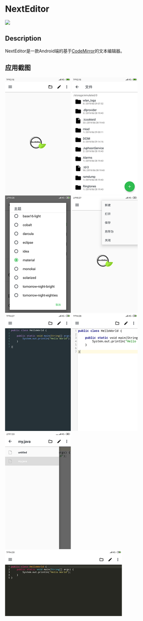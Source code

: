 # NextEditor

![](https://img.shields.io/github/last-commit/lyx1920055799/NextEditor)

## Description
NextEditor是一款Android端的基于[CodeMirror](https://github.com/codemirror/CodeMirror)的文本编辑器。

## 应用截图
![0](img/0.png) 
![1](img/1.png)  
![2](img/2.png) 
![3](img/3.png)  
![4](img/4.png) 
![5](img/5.png)  
![6](img/6.png)
![7](img/7.png)